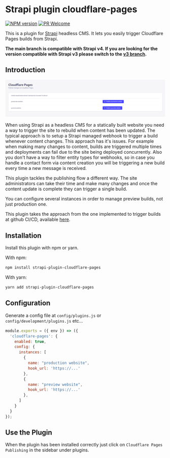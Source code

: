 # Strapi plugin cloudflare-pages

[![NPM version][npm-image]][npm-url]
[![PR Welcome][npm-downloads-image]][npm-downloads-url]

This is a plugin for [Strapi](https://github.com/strapi/strapi) headless CMS. It lets you easily trigger Cloudflare Pages builds from Strapi.

**The main branch is compatible with Strapi v4. If you are looking for the version compatible with Strapi v3 please switch to the [v3 branch](https://github.com/sarhugo/strapi-plugin-cloudflare-pages/tree/v3).**

## Introduction

![Screenshot](./docs/screenshot.png "Plugin Screenshot")

When using Strapi as a headless CMS for a statically built website you need a way to trigger the site to rebuild when content has been updated. The typical approach is to setup a Strapi managed webhook to trigger a build whenever content changes. This approach has it's issues. For example when making many changes to content, builds are triggered multiple times and deployments can fail due to the site being deployed concurrently. Also you don't have a way to filter entity types for webhooks, so in case you handle a contact form via content creation you will be triggering a new build every time a new message is received.

This plugin tackles the publishing flow a different way. The site administrators can take their time and make many changes and once the content update is complete they can trigger a single build.

You can configure several instances in order to manage preview builds, not just production one.

This plugin takes the approach from the one implemented to trigger builds at github CI/CD, available [here](https://github.com/phantomstudios/strapi-plugin-github-publish).

## Installation

Install this plugin with npm or yarn.

With npm:

```bash
npm install strapi-plugin-cloudflare-pages
```

With yarn:

```bash
yarn add strapi-plugin-cloudflare-pages
```

## Configuration

Generate a config file at `config/plugins.js` or `config/development/plugins.js` etc...

```javascript
module.exports = ({ env }) => ({
  'cloudflare-pages': {
    enabled: true,
    config: {
      instances: [
        {
          name: "production website",
          hook_url: 'https://...'
        },
        {
          name: "preview website",
          hook_url: 'https://...'
        },
      ]
    }
  }
});
```

## Use the Plugin

When the plugin has been installed correctly just click on `Cloudflare Pages Publishing` in the sidebar under plugins.

[npm-image]: https://img.shields.io/npm/v/strapi-plugin-cloudflare-pages.svg?style=flat-square&logo=react
[npm-url]: https://npmjs.org/package/strapi-plugin-cloudflare-pages
[npm-downloads-image]: https://img.shields.io/npm/dm/strapi-plugin-cloudflare-pages.svg
[npm-downloads-url]: https://npmcharts.com/compare/strapi-plugin-cloudflare-pages?minimal=true